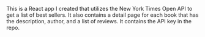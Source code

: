 This is a React app I created that utilizes the New York Times Open API to get a list of best sellers. It also contains a detail page for each book that has the description, author, and a list of reviews. It contains the API key in the repo.
